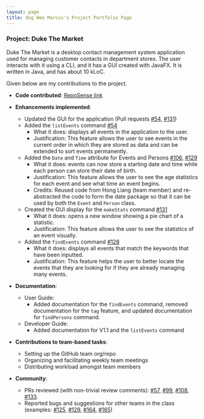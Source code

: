 ```yaml
---
layout: page
title: Ong Wee Marcus's Project Portfolio Page
---
```


### Project: Duke The Market

Duke The Market is a desktop contact management system application
used for managing customer contacts in department stores. The user interacts with it using a CLI,
and it has a GUI created with JavaFX. It is written in Java, and has about 10 kLoC.

Given below are my contributions to the project.

* **Code contributed**: [RepoSense link](https://nus-cs2103-ay2223s1.github.io/tp-dashboard/?search=lfrostbytee&breakdown=true)

* **Enhancements implemented**:
    * Updated the GUI for the application (Pull requests [\#54](https://github.com/AY2223S1-CS2103-F09-2/tp/pull/54), [\#131](https://github.com/AY2223S1-CS2103-F09-2/tp/pull/131))
    * Added the `listEvents` command [\#54](https://github.com/AY2223S1-CS2103-F09-2/tp/pull/54)
        * What it does: displays all events in the application to the user.
        * Justification: This feature allows the user to see events in the current order in which they are stored as data and can be extended to sort events permanently.
    * Added the `Date` and `Time` attribute for Events and Persons [\#106](https://github.com/AY2223S1-CS2103-F09-2/tp/pull/106), [\#129](https://github.com/AY2223S1-CS2103-F09-2/tp/pull/129)
        * What it does: events can now store a starting date and time while each person can store their date of birth.
        * Justification: This feature allows the user to see the age statistics for each event and see what time an event begins.
        * Credits: Reused code from Hong Liang (team member) and re-abstracted the code to form the date package so that it can be used by both the `Event` and `Person` class.
    * Created the GUI display for the `makeStats` command [\#131](https://github.com/AY2223S1-CS2103-F09-2/tp/pull/131)
        * What it does: opens a new window showing a pie chart of a statistic.
        * Justification: This feature allows the user to see the statistics of an event visually.
    * Added the `findEvents` command [\#128](https://github.com/AY2223S1-CS2103-F09-2/tp/pull/128)
        * What it does: displays all events that match the keywords that have been inputted.
        * Justification: This feature helps the user to better locate the events that they are looking for if they are already managing many events.

* **Documentation**:
    * User Guide:
        * Added documentation for the `findEvents` command, removed documentation for the `tag` feature, and updated documentation for `findPersons` command.
    * Developer Guide:
        * Added documentation for V1.1 and the `listEvents` command

* **Contributions to team-based tasks**:
    * Setting up the GitHub team org/repo
    * Organizing and facilitating weekly team meetings
    * Distributing workload amongst team members

* **Community**:
    * PRs reviewed (with non-trivial review comments): [\#57](https://github.com/AY2223S1-CS2103-F09-2/tp/pull/57), [\#99](https://github.com/AY2223S1-CS2103-F09-2/tp/pull/99), [\#108](https://github.com/AY2223S1-CS2103-F09-2/tp/pull/108), [\#133](https://github.com/AY2223S1-CS2103-F09-2/tp/pull/133).
    * Reported bugs and suggestions for other teams in the class (examples: [\#125](https://github.com/AY2223S1-CS2103T-W17-1/tp/issues/125), [\#129](https://github.com/AY2223S1-CS2103T-W17-1/tp/issues/129), [\#164](https://github.com/AY2223S1-CS2103T-W17-1/tp/issues/164), [\#165](https://github.com/AY2223S1-CS2103T-W17-1/tp/issues/165))